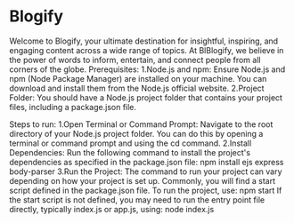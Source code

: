 # Blogify
Welcome to Blogify, your ultimate destination for insightful, inspiring, and engaging content across a wide range of topics. At BlBlogify, we believe in the power of words to inform, entertain, and connect people from all corners of the globe.
Prerequisites:
1.Node.js and npm: Ensure Node.js and npm (Node Package Manager) are installed on your machine. You can download and install them from the Node.js official website.
2.Project Folder: You should have a Node.js project folder that contains your project files, including a package.json file.

Steps to run:
1.Open Terminal or Command Prompt: Navigate to the root directory of your Node.js project folder. You can do this by opening a terminal or command prompt and using the cd command. 
2.Install Dependencies: Run the following command to install the project's dependencies as specified in the package.json file: npm install ejs express body-parser
3.Run the Project: The command to run your project can vary depending on how your project is set up. Commonly, you will find a start script defined in the package.json file. To run the project, use: npm start
If the start script is not defined, you may need to run the entry point file directly, typically index.js or app.js, using: node index.js
